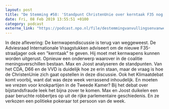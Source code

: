 ```yaml
---
layout: post
title: "De Stemming #58: 'Standpunt ChristenUnie over kerntaak F35 nog onduidelijk'"
date: Fri, 08 Feb 2019 13:55:51 +0100
category: podcast
externe_link: "https://podcast.npo.nl/file/destemmingvanvullingsenvanweezel/4052/nporadio1_destemmingvanvullingsenvanweezel_20190208_de-stemming-58-standpunt-christenunie-over-kerntaak-f35-nog-onduidelijk_4DYGV0.mp3"
---
```


In deze aflevering: De kernwapendiscussie is terug van weggeweest. De Adviesraad Internationale Vraagstukken adviseert om de nieuwe F35-straaljager ook een "kerntaak" te geven. Hij moet met kernwapens kunnen worden uitgerust. Opnieuw een onderwerp waarover in de coalitie meningsverschillen bestaan. Max en Joost analyseren de standpunten. Van het CDA, D66 en de VVD is duidelijk hoe ze erin staan, maar de vraag is hoe de ChristenUnie zich gaat opstellen in deze discussie. Ook het Klimaatdebat komt voorbij, want dat was deze week verrassend inhoudelijk. En moeten we vrezen voor knokpartijen in de Tweede Kamer? Bij het debat over bijstandsfraude leek het bijna zover te komen. Max en Joost duikelen een paar beruchte robbertjes op uit de rijke parlementaire geschiedenis. En ze verkozen een politieke pokeraar tot persoon van de week.
